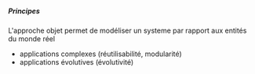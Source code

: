 ##### Principes

L'approche objet permet de modéliser un systeme par rapport aux entités du monde réel

* applications complexes (réutilisabilité, modularité)
* applications évolutives (évolutivité)



